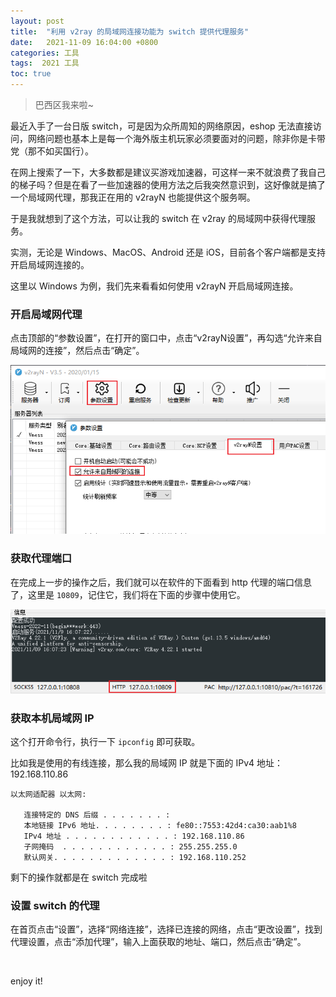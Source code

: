 ```yaml
---
layout: post
title:  "利用 v2ray 的局域网连接功能为 switch 提供代理服务"
date:   2021-11-09 16:04:00 +0800
categories: 工具
tags:  2021 工具 
toc: true
---
```


> 巴西区我来啦~

最近入手了一台日版 switch，可是因为众所周知的网络原因，eshop 无法直接访问，网络问题也基本上是每一个海外版主机玩家必须要面对的问题，除非你是卡带党（那不如买国行）。

在网上搜索了一下，大多数都是建议买游戏加速器，可这样一来不就浪费了我自己的梯子吗？但是在看了一些加速器的使用方法之后我突然意识到，这好像就是搞了一个局域网代理，那我正在用的 v2rayN 也能提供这个服务啊。

于是我就想到了这个方法，可以让我的 switch 在 v2ray 的局域网中获得代理服务。

实测，无论是 Windows、MacOS、Android 还是 iOS，目前各个客户端都是支持开启局域网连接的。

这里以 Windows 为例，我们先来看看如何使用 v2rayN 开启局域网连接。


### 开启局域网代理

点击顶部的“参数设置”，在打开的窗口中，点击“v2rayN设置”，再勾选“允许来自局域网的连接”，然后点击“确定”。

<img src="/img/util/switch/v2rayN.PNG" alt="开启局域网代理">

### 获取代理端口

在完成上一步的操作之后，我们就可以在软件的下面看到 http 代理的端口信息了，这里是 `10809`，记住它，我们将在下面的步骤中使用它。

<img src="/img/util/switch/v2rayN-port.PNG" alt="获取端口">

### 获取本机局域网 IP

这个打开命令行，执行一下 `ipconfig` 即可获取。

比如我是使用的有线连接，那么我的局域网 IP 就是下面的 IPv4 地址：192.168.110.86 

```
以太网适配器 以太网:

   连接特定的 DNS 后缀 . . . . . . . :
   本地链接 IPv6 地址. . . . . . . . : fe80::7553:42d4:ca30:aab1%8
   IPv4 地址 . . . . . . . . . . . . : 192.168.110.86
   子网掩码  . . . . . . . . . . . . : 255.255.255.0
   默认网关. . . . . . . . . . . . . : 192.168.110.252
```

剩下的操作就都是在 switch 完成啦

### 设置 switch 的代理

在首页点击“设置”，选择“网络连接”，选择已连接的网络，点击“更改设置”，找到代理设置，点击“添加代理”，输入上面获取的地址、端口，然后点击“确定”。

![]()

enjoy it!